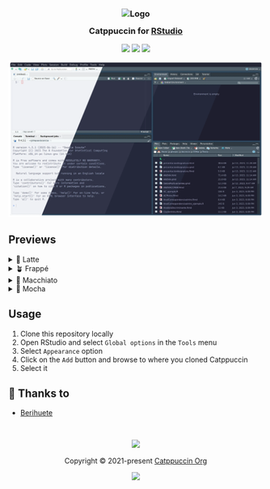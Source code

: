 <h3 align="center">
	<img src="https://raw.githubusercontent.com/catppuccin/catppuccin/main/assets/logos/exports/1544x1544_circle.png" width="100" alt="Logo"/><br/>
	<img src="https://raw.githubusercontent.com/catppuccin/catppuccin/main/assets/misc/transparent.png" height="30" width="0px"/>
	Catppuccin for <a href="https://posit.co/downloads/">RStudio</a>
	<img src="https://raw.githubusercontent.com/catppuccin/catppuccin/main/assets/misc/transparent.png" height="30" width="0px"/>
</h3>

<p align="center">
	<a href="https://github.com/catppuccin/template/stargazers"><img src="https://img.shields.io/github/stars/catppuccin/rstudio?colorA=363a4f&colorB=b7bdf8&style=for-the-badge"></a>
	<a href="https://github.com/catppuccin/template/issues"><img src="https://img.shields.io/github/issues/catppuccin/rstudio?colorA=363a4f&colorB=f5a97f&style=for-the-badge"></a>
	<a href="https://github.com/catppuccin/template/contributors"><img src="https://img.shields.io/github/contributors/catppuccin/rstudio?colorA=363a4f&colorB=a6da95&style=for-the-badge"></a>
</p>

<p align="center">
	<img src="https://raw.githubusercontent.com/AngelBerihuete/rstudio/main/assets/rstudio-catppuccin.webp"/>
</p>

## Previews

<details>
<summary>🌻 Latte</summary>
<img src="https://raw.githubusercontent.com/AngelBerihuete/rstudio/main/assets/late.webp"/>
</details>
<details>
<summary>🪴 Frappé</summary>
<img src="https://raw.githubusercontent.com/AngelBerihuete/rstudio/main/assets/frappe.webp"/>
</details>
<details>
<summary>🌺 Macchiato</summary>
<img src="https://raw.githubusercontent.com/AngelBerihuete/rstudio/main/assets/macchiato.webp"/>
</details>
<details>
<summary>🌿 Mocha</summary>
<img src="https://raw.githubusercontent.com/AngelBerihuete/rstudio/main/assets/mocha.webp"/>
</details>

## Usage

1. Clone this repository locally
2. Open RStudio and select `Global options` in the `Tools` menu 
3. Select `Appearance` option
4. Click on the `Add` button and browse to where you cloned Catppuccin
5. Select it

<!-- this section is optional -->
<!-- ## 🙋 FAQ -->

<!-- -	Q: **_"Where can I find the doc?"_**\ -->
<!-- 	A: Run `:help theme` -->

## 💝 Thanks to

- [Berihuete](https://github.com/AngelBerihuete)

&nbsp;

<p align="center">
	<img src="https://raw.githubusercontent.com/catppuccin/catppuccin/main/assets/footers/gray0_ctp_on_line.svg?sanitize=true" />
</p>

<p align="center">
	Copyright &copy; 2021-present <a href="https://github.com/catppuccin" target="_blank">Catppuccin Org</a>
</p>

<p align="center">
	<a href="https://github.com/catppuccin/catppuccin/blob/main/LICENSE"><img src="https://img.shields.io/static/v1.svg?style=for-the-badge&label=License&message=MIT&logoColor=d9e0ee&colorA=363a4f&colorB=b7bdf8"/></a>
</p>
